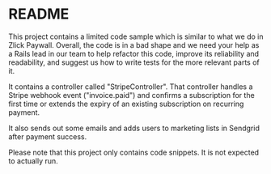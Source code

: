 # README

This project contains a limited code sample which is similar to what we do in Zlick Paywall. Overall, the code is in a bad shape and we need your help as a Rails lead in our team to help refactor this code, improve its reliability and readability, and suggest us how to write tests for the more relevant parts of it.

It contains a controller called "StripeController". That controller handles a Stripe webhook event ("invoice.paid") and confirms a subscription for the first time or extends the expiry of an existing subscription on recurring payment. 

It also sends out some emails and adds users to marketing lists in Sendgrid after payment success.

Please note that this project only contains code snippets. It is not expected to actually run. 
